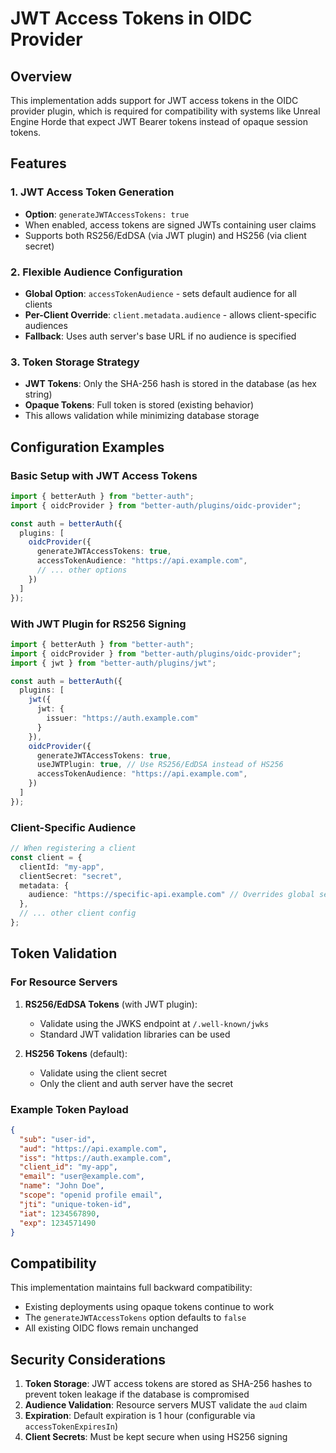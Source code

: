 # JWT Access Tokens in OIDC Provider

## Overview

This implementation adds support for JWT access tokens in the OIDC provider plugin, which is required for compatibility with systems like Unreal Engine Horde that expect JWT Bearer tokens instead of opaque session tokens.

## Features

### 1. JWT Access Token Generation
- **Option**: `generateJWTAccessTokens: true`
- When enabled, access tokens are signed JWTs containing user claims
- Supports both RS256/EdDSA (via JWT plugin) and HS256 (via client secret)

### 2. Flexible Audience Configuration
- **Global Option**: `accessTokenAudience` - sets default audience for all clients
- **Per-Client Override**: `client.metadata.audience` - allows client-specific audiences
- **Fallback**: Uses auth server's base URL if no audience is specified

### 3. Token Storage Strategy
- **JWT Tokens**: Only the SHA-256 hash is stored in the database (as hex string)
- **Opaque Tokens**: Full token is stored (existing behavior)
- This allows validation while minimizing database storage

## Configuration Examples

### Basic Setup with JWT Access Tokens
```typescript
import { betterAuth } from "better-auth";
import { oidcProvider } from "better-auth/plugins/oidc-provider";

const auth = betterAuth({
  plugins: [
    oidcProvider({
      generateJWTAccessTokens: true,
      accessTokenAudience: "https://api.example.com",
      // ... other options
    })
  ]
});
```

### With JWT Plugin for RS256 Signing
```typescript
import { betterAuth } from "better-auth";
import { oidcProvider } from "better-auth/plugins/oidc-provider";
import { jwt } from "better-auth/plugins/jwt";

const auth = betterAuth({
  plugins: [
    jwt({
      jwt: {
        issuer: "https://auth.example.com"
      }
    }),
    oidcProvider({
      generateJWTAccessTokens: true,
      useJWTPlugin: true, // Use RS256/EdDSA instead of HS256
      accessTokenAudience: "https://api.example.com",
    })
  ]
});
```

### Client-Specific Audience
```typescript
// When registering a client
const client = {
  clientId: "my-app",
  clientSecret: "secret",
  metadata: {
    audience: "https://specific-api.example.com" // Overrides global setting
  },
  // ... other client config
};
```

## Token Validation

### For Resource Servers

1. **RS256/EdDSA Tokens** (with JWT plugin):
   - Validate using the JWKS endpoint at `/.well-known/jwks`
   - Standard JWT validation libraries can be used

2. **HS256 Tokens** (default):
   - Validate using the client secret
   - Only the client and auth server have the secret

### Example Token Payload
```json
{
  "sub": "user-id",
  "aud": "https://api.example.com",
  "iss": "https://auth.example.com",
  "client_id": "my-app",
  "email": "user@example.com",
  "name": "John Doe",
  "scope": "openid profile email",
  "jti": "unique-token-id",
  "iat": 1234567890,
  "exp": 1234571490
}
```

## Compatibility

This implementation maintains full backward compatibility:
- Existing deployments using opaque tokens continue to work
- The `generateJWTAccessTokens` option defaults to `false`
- All existing OIDC flows remain unchanged

## Security Considerations

1. **Token Storage**: JWT access tokens are stored as SHA-256 hashes to prevent token leakage if the database is compromised
2. **Audience Validation**: Resource servers MUST validate the `aud` claim
3. **Expiration**: Default expiration is 1 hour (configurable via `accessTokenExpiresIn`)
4. **Client Secrets**: Must be kept secure when using HS256 signing